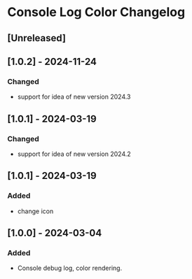 <!-- Keep a Changelog guide -> https://keepachangelog.com -->

# Console Log Color Changelog

## [Unreleased]

## [1.0.2] - 2024-11-24

### Changed

- support for idea of new version 2024.3

## [1.0.1] - 2024-03-19

### Changed

- support for idea of new version 2024.2

## [1.0.1] - 2024-03-19

### Added

- change icon

## [1.0.0] - 2024-03-04

### Added

- Console debug log, color rendering.
